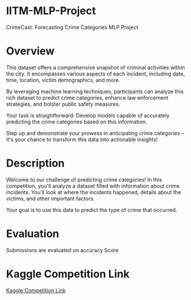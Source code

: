 # IITM-MLP-Project
CrimeCast: Forecasting Crime Categories MLP Project

# Overview
This dataset offers a comprehensive snapshot of criminal activities within the city. It encompasses various aspects of each incident, including date, time, location, victim demographics, and more.

By leveraging machine learning techniques, participants can analyze this rich dataset to predict crime categories, enhance law enforcement strategies, and bolster public safety measures.

Your task is straightforward: Develop models capable of accurately predicting the crime categories based on this information.

Step up and demonstrate your prowess in anticipating crime categories – it's your chance to transform this data into actionable insights!

# Description
Welcome to our challenge of predicting crime categories!
In this competition, you'll analyze a dataset filled with information about crime incidents. You'll look at where the incidents happened, details about the victims, and other important factors.

Your goal is to use this data to predict the type of crime that occurred.

# Evaluation
Submissions are evaluated on accuracy Score

# Kaggle Competition Link
[Kaggle Competition Link](https://www.kaggle.com/competitions/crime-cast-forecasting-crime-categories)
